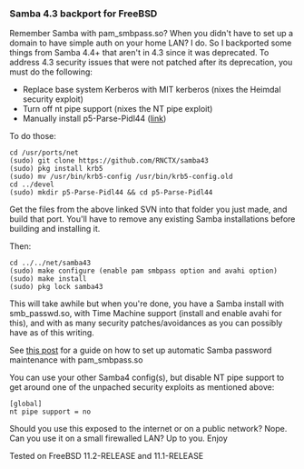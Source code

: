 ### Samba 4.3 backport for FreeBSD

Remember Samba with pam_smbpass.so?  When you didn't have to set up a domain to have simple auth on your home LAN?  I do.
So I backported some things from Samba 4.4+ that aren't in 4.3 since it was deprecated.  To address 4.3 security issues that
were not patched after its deprecation, you must do the following:

* Replace base system Kerberos with MIT kerberos (nixes the Heimdal security exploit)
* Turn off nt pipe support (nixes the NT pipe exploit)
* Manually install p5-Parse-Pidl44 ([link](https://svnweb.freebsd.org/ports/head/devel/p5-Parse-Pidl44/?pathrev=457765))

To do those:

```
cd /usr/ports/net
(sudo) git clone https://github.com/RNCTX/samba43
(sudo) pkg install krb5
(sudo) mv /usr/bin/krb5-config /usr/bin/krb5-config.old
cd ../devel
(sudo) mkdir p5-Parse-Pidl44 && cd p5-Parse-Pidl44
```

Get the files from the above linked SVN into that folder you just made, and build that port.  You'll have to remove any
existing Samba installations before building and installing it.

Then:

```
cd ../../net/samba43
(sudo) make configure (enable pam smbpass option and avahi option)
(sudo) make install
(sudo) pkg lock samba43
```

This will take awhile but when you're done, you have a Samba install with smb_passwd.so, with Time Machine support (install
and enable avahi for this), and with as many security patches/avoidances as you can possibly have as of this writing.

See [this post](https://forums.freebsd.org/threads/howto-samba-with-pam_smbpass-using-your-system-account-with-samba.49581/) for a 
guide on how to set up automatic Samba password maintenance with pam_smbpass.so

You can use your other Samba4 config(s), but disable NT pipe support to get around one of the unpached security exploits as mentioned above:

```
[global]
nt pipe support = no
```

Should you use this exposed to the internet or on a public network?  Nope.  Can you use it on a small firewalled LAN? Up to you. Enjoy

Tested on FreeBSD 11.2-RELEASE and 11.1-RELEASE
